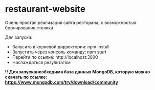 # restaurant-website
Очень простая реализация сайта ресторана, с возможностью бронирования столика

Для запуска:
* Запусить в корневой дирректории: npm install
* Запустить через консоль команду: npm start
* Перейти по ссылке: http://localhost:3000
* Наслаждаться результатом

**!! Для запусканеобходима база данных MongoDB, которую можно скачать по ссылке: https://www.mongodb.com/try/download/community**
